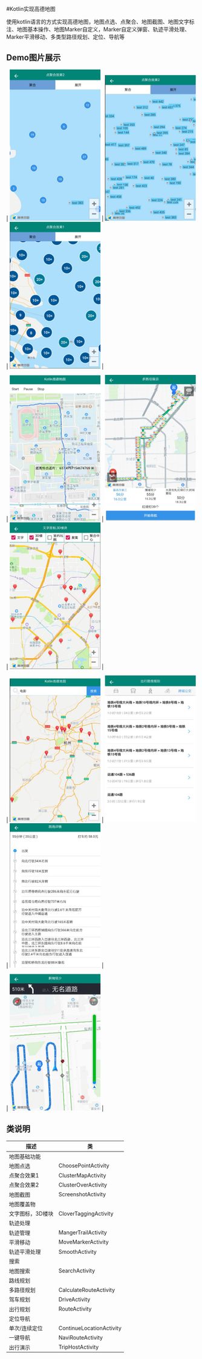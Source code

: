 #Kotlin实现高德地图

   使用kotlin语言的方式实现高德地图，地图点选、点聚合、地图截图、地图文字标注、地图基本操作、地图Marker自定义，Marker自定义弹窗、轨迹平滑处理、Marker平滑移动、多类型路径规划、定位、导航等


## Demo图片展示
| <img src="picture/icon_cluster_two.png" width="240" height="400"> | <img src="picture/icon_cluster_two_open.png" width="240"> | <img src="picture/icon_cluster_one.png" width="240"> |

| <img src="picture/icon__marker_move.png" width="240"> | <img src="picture/icon_drive_route.png" width="240"> | <img src="picture/icon_map_marker.png" width="240"> |

| <img src="picture/icon_search.png" width="240"> | <img src="picture/icon_route.png" width="240"> | <img src="picture/icon_route_detail.png" width="240"> |

| <img src="picture/icon_navi.png" width="240"> |

## 类说明

| 描述 | 类 |
| ---------- | ------------- |
|地图基础功能|
|地图点选        |ChoosePointActivity|
|点聚合效果1     |ClusterMapActivity|
|点聚合效果2     |ClusterOverActivity|
|地图截图        |ScreenshotActivity|
|地图覆盖物|
|文字图标，3D楼块|CloverTaggingActivity|
|轨迹处理|
|轨迹管理        |MangerTrailActivity|
|平滑移动        |MoveMarkerActivity|
|轨迹平滑处理    |SmoothActivity|
|搜索|
|地图搜索        |SearchActivity|
|路线规划|
|多路径规划      |CalculateRouteActivity|
|驾车规划        |DriveActivity|
|出行规划        |RouteActivity|
|定位导航|
|单次/连续定位   |ContinueLocationActivity|
|一键导航        |NaviRouteActivity|
|出行演示        |TripHostActivity|

